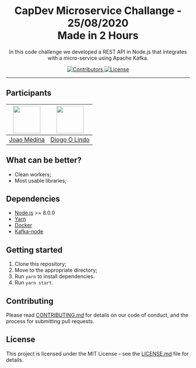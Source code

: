 <h1 align="center">
CapDev Microservice Challange - 25/08/2020
<br/>
Made in 2 Hours
</h1>

<p align="center">In this code challenge we developed a REST API in Node.js that integrates with a micro-service using Apache Kafka.</p>

<p align="center">
  <a href="https://github.com/CapiDev/microservice_kafka/graphs/contributors">
    <img src="https://img.shields.io/github/contributors/capiDev/microservice_kafka?color=%7CFC00&logoColor=%237159c1&style=flat" alt="Contributors">
  </a>
  <a href="https://opensource.org/licenses/MIT">
    <img src="https://img.shields.io/github/license/capiDev/microservice_kafka?color=%7CFC00&logo=mit" alt="License">
  </a>
</p>

<hr>

## Participants

| [<img src="https://avatars2.githubusercontent.com/u/36626531?s=460&u=da84eeb9d23a33b11f45d81dd91a4e4d6f31fb34&v=4" width="75px;"/>](https://github.com/BetaMedina) | [<img src="https://avatars0.githubusercontent.com/u/37014907?s=460&u=9664af199c529b7952f782060f1b223974c14fab&v=4" width="75px;"/>](https://github.com/diogomachado1) |
| :-----------------------------------------------------------------------------------------------------------------: | :-----------------------------------------------------------------------------------------------------------------------: |
|                                       [Joao Medina](https://github.com/BetaMedina)                                  |                                      [Diogo O Lindo](https://github.com/diogomachado1)                                    |
## What can be better?

- Clean workers;
- Most usable libraries;

## Dependencies

- [Node.js](https://nodejs.org/en/) >= 8.0.0
- [Yarn](https://yarnpkg.com/pt-BR/docs/install)
- [Docker](https://docs.docker.com/install/)
- [Kafka-node](https://www.npmjs.com/package/kafka-node)


## Getting started

1. Clone this repository;
2. Move to the appropriate directory;<br />
3. Run `yarn` to install dependencies.<br />
4. Run `yarn start`.

## Contributing

Please read [CONTRIBUTING.md](CONTRIBUTING.md) for details on our code of conduct, and the process for submitting pull requests.

## License

This project is licensed under the MIT License - see the [LICENSE.md](LICENSE.md) file for details.
